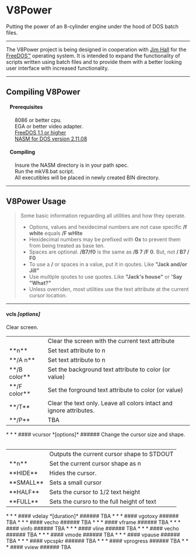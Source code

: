 # V8Power
Putting the power of an 8-cylinder engine under the hood of DOS batch files.

* * *

The V8Power project is being designed in cooperation with
[Jim Hall](http://www.freedos.org/jhall) for the [FreeDOS™](http://www.freedos.org) 
operating system. It is intended to expand the functionality of scripts written 
using batch files and to provide them with a better looking user interface with
increased functionality.

* * *

## Compiling V8Power

#### &nbsp;&nbsp; Prerequisites ######

&nbsp;&nbsp;&nbsp;&nbsp;&nbsp;&nbsp;8086 or better cpu. <br>
&nbsp;&nbsp;&nbsp;&nbsp;&nbsp;&nbsp;EGA or better video adapter. <br>
&nbsp;&nbsp;&nbsp;&nbsp;&nbsp;&nbsp;[FreeDOS 1.1 or higher](http://www.freedos.org) <br>
&nbsp;&nbsp;&nbsp;&nbsp;&nbsp;&nbsp;[NASM for DOS version 2.11.08](http://wwww.nasm.us]) <br>

#### &nbsp;&nbsp; Compiling ######

&nbsp;&nbsp;&nbsp;&nbsp;&nbsp;&nbsp;Insure the NASM directory is in your path spec. <br>
&nbsp;&nbsp;&nbsp;&nbsp;&nbsp;&nbsp;Run the mkV8.bat script. <br>
&nbsp;&nbsp;&nbsp;&nbsp;&nbsp;&nbsp;All executibles will be placed in newly
created BIN directory. <br>

* * *

## V8Power Usage

> Some basic information reguarding all utilities and how they operate.<br>
> * Options, values and hexidecimal numbers are not case specific **/f white** equals **/F wHIte**<br>
> * Hexidecimal numbers may be prefixed with **0x** to prevent them from being treated as base ten.<br>
> * Spaces are optional. **/B7/f0** is the same as **/B 7 /F 0**. But, not **/ B7 / F0**<br>
> * To use a **/** or spaces in a value, put it in qoutes. Like **"Jack and/or Jill"**<br>
> * Use multiple qoutes to use quotes. Like **"Jack's house"** or **'Say "What?"**<br>
> * Unless overriden, most utilities use the text attribute at the current cursor location.

* * *
#### vcls *[options]* ######
Clear screen.
<table>
<tr><td ></td><td>Clear the screen with the current text attribute</td></tr>
<tr><td >**n**</td><td>Set text attribute to n</td></tr>
<tr><td>**/A n**</td><td>Set text attribute to n</td></tr>
<tr><td>**/B color**</td><td>Set the background text attribute to color (or value)</td></tr>
<tr><td>**/F color**</td><td>Set the forground text attribute to color (or value)</td></tr>
<tr><td>**/T**</td><td>Clear the text only. Leave all colors intact and ignore attributes.</td></tr>
<tr><td>**/P**</td><td>TBA</td></tr>
<table>
* * *
#### vcursor *[options]* ######
Change the cursor size and shape.
<table>
<tr><td></td><td>Outputs the current cursor shape to STDOUT</td></tr>
<tr><td>**n**</td><td>Set the current cursor shape as n</td></tr>
<tr><td>**HIDE**</td><td>Hides the cursor.</td></tr>
<tr><td>**SMALL**</td><td>Sets a small cursor</td></tr>
<tr><td>**HALF**</td><td>Sets the cursor to 1/2 text height</td></tr>
<tr><td>**FULL**</td><td>Sets the cursro to the full height of text</td></tr>
<table>
* * *
#### vdelay *[duration]* ######
TBA
* * *
#### vgotoxy ######
TBA
* * *
#### vecho ######
TBA
* * *
#### vframe ######
TBA
* * *
#### vinfo ######
TBA
* * *
#### vline ######
TBA
* * *
#### vecho ######
TBA
* * *
#### vmode ######
TBA
* * *
#### vpause ######
TBA
* * *
#### vpcspkr ######
TBA
* * *
#### vprogress ######
TBA
* * *
#### vview ######
TBA
